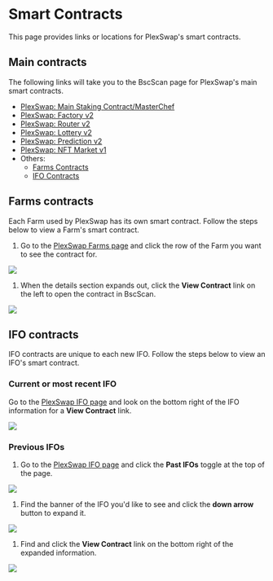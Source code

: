 # Smart Contracts

This page provides links or locations for PlexSwap's smart contracts.

## Main contracts

The following links will take you to the BscScan page for PlexSwap's main smart contracts.

* [PlexSwap: Main Staking Contract/MasterChef](https://bscscan.com/address/0x73feaa1ee314f8c655e354234017be2193c9e24e)
* [PlexSwap: Factory v2](https://bscscan.com/address/0xca143ce32fe78f1f7019d7d551a6402fc5350c73)
* [PlexSwap: Router v2](https://bscscan.com/address/0x10ed43c718714eb63d5aa57b78b54704e256024e)
* [PlexSwap: Lottery v2](https://bscscan.com/address/0x5aF6D33DE2ccEC94efb1bDF8f92Bd58085432d2c)
* [PlexSwap: Prediction v2](https://bscscan.com/address/0x18b2a687610328590bc8f2e5fedde3b582a49cda)
* [PlexSwap: NFT Market v1](https://bscscan.com/address/0x17539cca21c7933df5c980172d22659b8c345c5a)
* Others:
  * [Farms Contracts](./#farms-contracts)
  * [IFO Contracts](./#ifo-contracts)

## Farms contracts

Each Farm used by PlexSwap has its own smart contract. Follow the steps below to view a Farm's smart contract.

1. Go to the [PlexSwap Farms page](https://PlexSwap.finance/farms) and click the row of the Farm you want to see the contract for.

![](<../../.gitbook/assets/image (126).png>)

1. When the details section expands out, click the **View Contract** link on the left to open the contract in BscScan.

![](<../../.gitbook/assets/image (127).png>)

## IFO contracts

IFO contracts are unique to each new IFO. Follow the steps below to view an IFO's smart contract.

### Current or most recent IFO

Go to the [PlexSwap IFO page](https://PlexSwap.finance/ifo) and look on the bottom right of the IFO information for a **View Contract** link.

![](<../../.gitbook/assets/image (128).png>)

### Previous IFOs

1. Go to the [PlexSwap IFO page](https://PlexSwap.finance/ifo) and click the **Past IFOs** toggle at the top of the page.

![](<../../.gitbook/assets/image (129).png>)

1. Find the banner of the IFO you'd like to see and click the **down arrow** button to expand it.

![](<../../.gitbook/assets/image (130).png>)

1. Find and click the **View Contract** link on the bottom right of the expanded information.

![](<../../.gitbook/assets/image (131).png>)
